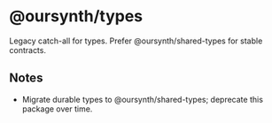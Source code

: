 # @oursynth/types

Legacy catch-all for types. Prefer @oursynth/shared-types for stable contracts.

## Notes

- Migrate durable types to @oursynth/shared-types; deprecate this package over time.
